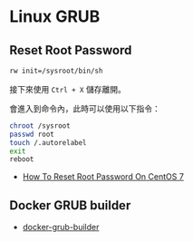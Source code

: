 # Linux GRUB

## Reset Root Password

```bash
rw init=/sysroot/bin/sh
```

接下來使用 `Ctrl + X` 儲存離開。

會進入到命令內，此時可以使用以下指令：

```bash
chroot /sysroot
passwd root
touch /.autorelabel
exit
reboot
```

- [How To Reset Root Password On CentOS 7](https://www.unixmen.com/reset-root-password-centos-7/)

## Docker GRUB builder

- [docker-grub-builder](https://github.com/AmpereComputing/docker-grub-builder)

